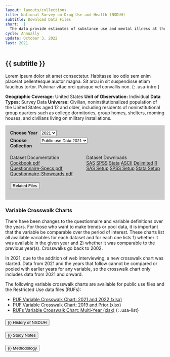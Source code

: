 ```yaml
---
layout: layouts/collections
title: National Survey on Drug Use and Health (NSDUH)
subtitle: Download Data Files
short:  |
  The data provide estimates of substance use and mental illness at the national, state, and substate levels. NSDUH data also help to identify the extent of substance use and mental illness among different subgroups, estimate trends over time, and determine the need for treatment services.
cycle: Annually
update: October 3, 2022
last: 2021
---
```

<style>
  .data-download {
    background-color: #cccccc;
    padding: 15px;
  }
  .data-drop {
    margin-bottom: 5px;
    width: 100%;
  }
  .usa-label {
    font-weight: 700;
  }

  @media screen and (min-width: 800px){
    .usa-label {
      width: 20%;
    }
    .data-drop {
      display: flex;
    }
     .datasets {
      display: flex;
      width: 100%;
      justify-content: space-between;
    }
  }
  .datasets {
    margin-top: 20px;
    width: 100%;
  }
  
</style>

## {{ subtitle }}

Lorem ipsum dolor sit amet consectetur. Habitasse leo odio sem enim placerat pellentesque auctor magna. Sit arcu in sit suspendisse etiam faucibus tortor. Pulvinar vitae orci quisque vel convallis non. {: .usa-intro }

**Geographic Coverage:** United States
**Unit of Observation:** Individual
**Data Types:** Survey Data
**Universe:** Civilian, noninstitutionalized population of the United States aged 12 and older, including residents of noninstitutional group quarters such as college dormitories, group homes, shelters, rooming houses, and civilians living on military installations.

<div class="data-download">
    <div class="data-drop">
      <label class="usa-label" for="year">Choose Year</label>
        <div class="usa-combo-box">
          <select class="usa-select" name="year" id="year">
            <option value>2021</option>
          </select>
        </div>
    </div>
    <div class="data-drop">
      <label class="usa-label" for="year">Choose Collection</label>
        <div class="usa-combo-box">
          <select class="usa-select" name="year" id="year">
            <option value>Public-use Data 2021</option>
          </select>
        </div>
    </div>
  
  <div class="datasets">
    <div> 
      Dataset Documentation <br/>
      <a href="#">Cookbook.pdf</a><br/>
      <a href="#">Questionnaire-Specs.pdf</a><br/>
      <a href="#">Questionnaire-Showcards.pdf</a><br/>
    </div>
    <div>
      Dataset Downloads<br/>
      <a href="#">SAS</a>
      <a href="#">SPSS</a>
      <a href="#">Stata</a>
      <a href="#">ASCII</a>
      <a href="#">Delimited</a>
      <a href="#">R</a><br/>
      <a href="#">SAS Setup</a>
      <a href="#">SPSS Setup</a>
      <a href="#">Stata Setup</a>
    </div>
  </div>
  <h4 class="usa-accordion__heading">
    <button
      type="button"
      class="usa-accordion__button"
      aria-expanded="false"
      aria-controls="a1"
    >
      Related Files
    </button>
  </h4>
</div> <!-- close download -->

### Variable Crosswalk Charts
There have been changes to the questionnaire and variable definitions over the years. For those who want to make trends or pool data, it is important that the variable be comparable over the period of interest. These charts list all available variables for each dataset and for each one lists 1) whether it was available in the given year and 2) whether it was comparable to the previous year(s). Crosswalks go back to 2002.

In 2021, due to the addition of web interviewing, a new crosswalk chart was started. Data from 2021 and the years that follow cannot be compared or pooled with earlier years for any variable, so the crosswalk chart only includes data from 2021 and onward.

The following variable crosswalk charts are available for public use files and the Restricted Use data files (RUFs):

- [PUF Variable Crosswalk Chart: 2021 and 2022 (xlsx)](#)
- [PUF Variable Crosswalk Chart: 2019 and Prior (xlsx)](#)
- [RUFs Variable Crosswalk Chart: Multi-Year (xlsx)](#)
{: .usa-list}

<h4 class="usa-accordion__heading">
    <button
      type="button"
      class="usa-accordion__button"
      aria-expanded="false"
      aria-controls="a1"
    >
      {i} History of NSDUH
    </button>
  </h4>
  <h4 class="usa-accordion__heading">
    <button
      type="button"
      class="usa-accordion__button"
      aria-expanded="false"
      aria-controls="a1"
    >
      {i} Study Notes
    </button>
  </h4>
  <h4 class="usa-accordion__heading">
    <button
      type="button"
      class="usa-accordion__button"
      aria-expanded="false"
      aria-controls="a1"
    >
      {i} Methodology
    </button>
  </h4>